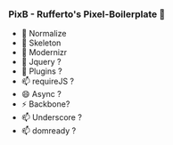 ### PixB - Rufferto's Pixel-Boilerplate 👋
- 🔭 Normalize
- 🌱 Skeleton
- 👯 Modernizr
- 🤔 Jquery ?
- 💬 Plugins ?
- 📫 requireJS ?
- 😄 Async ?
- ⚡ Backbone?
- 📫 Underscore ?
- 📫 domready ?

